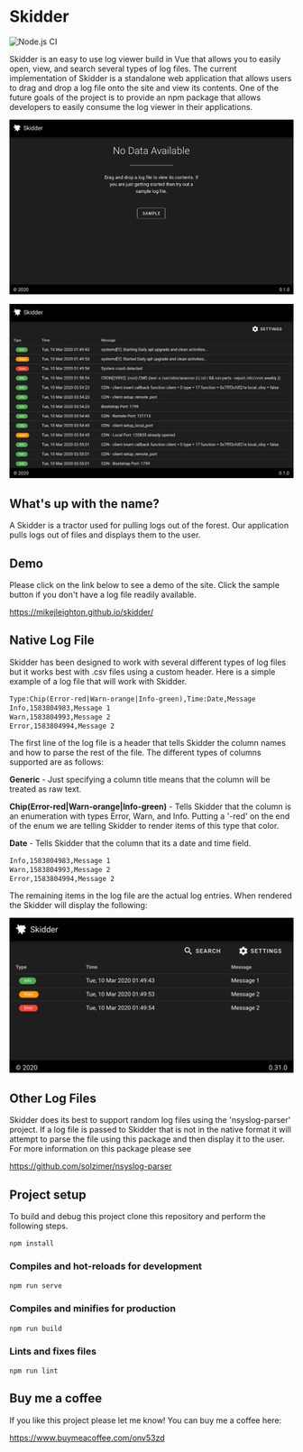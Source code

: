 # Skidder
![Node.js CI](https://github.com/Mikejleighton/skidder/workflows/Node.js%20CI/badge.svg?branch=master)

Skidder is an easy to use log viewer build in Vue that allows you to easily open, view, and search several types of log files. The current implementation of Skidder is a standalone web application that allows users to drag and drop a log file onto the site and view its contents. One of the future goals of the project is to provide an npm package that allows developers to easily consume the log viewer in their applications. 

![Skidder](./documents/images/Skidder.png)

![Skidder 2](./documents/images/Skidder2.png)


## What's up with the name?
A Skidder is a tractor used for pulling logs out of the forest. Our application pulls logs out of files and displays them to the user. 

## Demo
Please click on the link below to see a demo of the site. Click the sample button if you don't have a log file readily available. 

https://mikejleighton.github.io/skidder/

## Native Log File
Skidder has been designed to work with several different types of log files but it works best with .csv files using a custom header. Here is a simple example of a log file that will work with Skidder. 

```
Type:Chip(Error-red|Warn-orange|Info-green),Time:Date,Message
Info,1583804983,Message 1
Warn,1583804993,Message 2
Error,1583804994,Message 2
```

The first line of the log file is a header that tells Skidder the column names and how to parse the rest of the file. The different types of columns supported are as follows:

**Generic** - Just specifying a column title means that the column will be treated as raw text. 

**Chip(Error-red|Warn-orange|Info-green)** - Tells Skidder that the column is an enumeration with types Error, Warn, and Info. Putting a '-red' on the end of the enum we are telling Skidder to render items of this type that color. 

**Date** - Tells Skidder that the column that its a date and time field. 

```
Info,1583804983,Message 1
Warn,1583804993,Message 2
Error,1583804994,Message 2
```

The remaining items in the log file are the actual log entries. When rendered the Skidder will display the following:

![Skidder 3](./documents/images/Skidder3.png)

## Other Log Files
Skidder does its best to support random log files using the 'nsyslog-parser' project. If a log file is passed to Skidder that is not in the native format it will attempt to parse the file using this package and then display it to the user. For more information on this package please see

https://github.com/solzimer/nsyslog-parser

## Project setup
To build and debug this project clone this repository and perform the following steps. 

```
npm install
```

### Compiles and hot-reloads for development
```
npm run serve
```

### Compiles and minifies for production
```
npm run build
```

### Lints and fixes files
```
npm run lint
```

## Buy me a coffee
If you like this project please let me know! You can buy me a coffee here:

https://www.buymeacoffee.com/onv53zd 